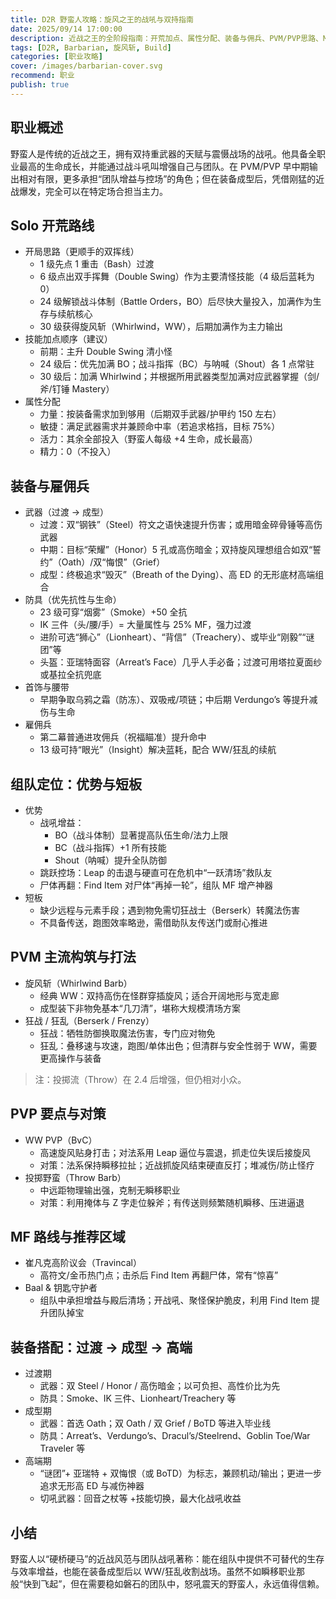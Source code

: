 ```yaml
---
title: D2R 野蛮人攻略：旋风之王的战吼与双持指南
date: 2025/09/14 17:00:00
description: 近战之王的全阶段指南：开荒加点、属性分配、装备与佣兵、PVM/PVP思路、MF路线与成型装备配置。
tags: [D2R, Barbarian, 旋风斩, Build]
categories: [职业攻略]
cover: /images/barbarian-cover.svg
recommend: 职业
publish: true
---
```


## 职业概述

野蛮人是传统的近战之王，拥有双持重武器的天赋与震慑战场的战吼。他具备全职业最高的生命成长，并能通过战斗吼叫增强自己与团队。在 PVM/PVP 早中期输出相对有限，更多承担“团队增益与控场”的角色；但在装备成型后，凭借刚猛的近战爆发，完全可以在特定场合担当主力。

## Solo 开荒路线

- 开局思路（更顺手的双挥线）
  - 1 级先点 1 重击（Bash）过渡
  - 6 级点出双手挥舞（Double Swing）作为主要清怪技能（4 级后蓝耗为 0）
  - 24 级解锁战斗体制（Battle Orders，BO）后尽快大量投入，加满作为生存与续航核心
  - 30 级获得旋风斩（Whirlwind，WW），后期加满作为主力输出
- 技能加点顺序（建议）
  - 前期：主升 Double Swing 清小怪
  - 24 级后：优先加满 BO；战斗指挥（BC）与呐喊（Shout）各 1 点常驻
  - 30 级后：加满 Whirlwind；并根据所用武器类型加满对应武器掌握（剑/斧/钉锤 Mastery）
- 属性分配
  - 力量：按装备需求加到够用（后期双手武器/护甲约 150 左右）
  - 敏捷：满足武器需求并兼顾命中率（若追求格挡，目标 75%）
  - 活力：其余全部投入（野蛮人每级 +4 生命，成长最高）
  - 精力：0（不投入）

## 装备与雇佣兵

- 武器（过渡 → 成型）
  - 过渡：双“钢铁”（Steel）符文之语快速提升伤害；或用暗金碎骨锤等高伤武器
  - 中期：目标“荣耀”（Honor）5 孔或高伤暗金；双持旋风理想组合如双“誓约”（Oath）/双“悔恨”（Grief）
  - 成型：终极追求“毁灭”（Breath of the Dying）、高 ED 的无形底材高端组合
- 防具（优先抗性与生命）
  - 23 级可穿“烟雾”（Smoke）+50 全抗
  - IK 三件（头/腰/手）= 大量属性与 25% MF，强力过渡
  - 进阶可选“狮心”（Lionheart）、“背信”（Treachery）、或毕业“刚毅”“谜团”等
  - 头盔：亚瑞特面容（Arreat’s Face）几乎人手必备；过渡可用塔拉夏面纱或基拉全抗兜底
- 首饰与腰带
  - 早期争取乌鸦之霜（防冻）、双吸戒/项链；中后期 Verdungo’s 等提升减伤与生命
- 雇佣兵
  - 第二幕普通进攻佣兵（祝福瞄准）提升命中
  - 13 级可持“眼光”（Insight）解决蓝耗，配合 WW/狂乱的续航

## 组队定位：优势与短板

- 优势
  - 战吼增益：
    - BO（战斗体制）显著提高队伍生命/法力上限
    - BC（战斗指挥）+1 所有技能
    - Shout（呐喊）提升全队防御
  - 跳跃控场：Leap 的击退与硬直可在危机中“一跃清场”救队友
  - 尸体再翻：Find Item 对尸体“再掉一轮”，组队 MF 增产神器
- 短板
  - 缺少远程与元素手段；遇到物免需切狂战士（Berserk）转魔法伤害
  - 不具备传送，跑图效率略逊，需借助队友传送门或耐心推进

## PVM 主流构筑与打法

- 旋风斩（Whirlwind Barb）
  - 经典 WW：双持高伤在怪群穿插旋风；适合开阔地形与宽走廊
  - 成型装下非物免基本“几刀清”，堪称大规模清场方案
- 狂战 / 狂乱（Berserk / Frenzy）
  - 狂战：牺牲防御换取魔法伤害，专门应对物免
  - 狂乱：叠移速与攻速，跑图/单体出色；但清群与安全性弱于 WW，需要更高操作与装备

> 注：投掷流（Throw）在 2.4 后增强，但仍相对小众。

## PVP 要点与对策

- WW PVP（BvC）
  - 高速旋风贴身打击；对法系用 Leap 逼位与震退，抓走位失误后接旋风
  - 对策：法系保持瞬移拉扯；近战抓旋风结束硬直反打；堆减伤/防止怪疗
- 投掷野蛮（Throw Barb）
  - 中远距物理输出强，克制无瞬移职业
  - 对策：利用掩体与 Z 字走位躲斧；有传送则频繁随机瞬移、压进逼退

## MF 路线与推荐区域

- 崔凡克高阶议会（Travincal）
  - 高符文/金币热门点；击杀后 Find Item 再翻尸体，常有“惊喜”
- Baal & 钥匙守护者
  - 组队中承担增益与殿后清场；开战吼、聚怪保护脆皮，利用 Find Item 提升团队掉宝

## 装备搭配：过渡 → 成型 → 高端

- 过渡期
  - 武器：双 Steel / Honor / 高伤暗金；以可负担、高性价比为先
  - 防具：Smoke、IK 三件、Lionheart/Treachery 等
- 成型期
  - 武器：首选 Oath；双 Oath / 双 Grief / BoTD 等进入毕业线
  - 防具：Arreat’s、Verdungo’s、Dracul’s/Steelrend、Goblin Toe/War Traveler 等
- 高端期
  - “谜团”+ 亚瑞特 + 双悔恨（或 BoTD）为标志，兼顾机动/输出；更进一步追求无形高 ED 与减伤神器
  - 切吼武器：回音之杖等 +技能切换，最大化战吼收益

## 小结

野蛮人以“硬桥硬马”的近战风范与团队战吼著称：能在组队中提供不可替代的生存与效率增益，也能在装备成型后以 WW/狂乱收割战场。虽然不如瞬移职业那般“快到飞起”，但在需要稳如磐石的团队中，怒吼震天的野蛮人，永远值得信赖。

